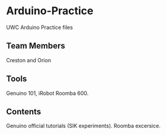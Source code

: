 # Arduino-Practice
UWC Arduino Practice files
## Team Members
Creston and Orion
## Tools
Genuino 101, iRobot Roomba 600.
## Contents
Genuino official tutorials (SIK experiments).   Roomba excersice.
